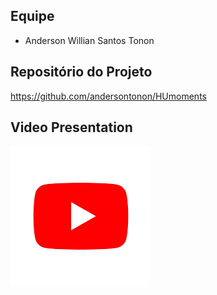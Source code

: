 
## Equipe
- Anderson Willian Santos Tonon

## Repositório do Projeto
https://github.com/andersontonon/HUmoments


## Video Presentation
[![Presentation](youtube.png)](https://www.youtube.com/watch?v=9_lEzRwo4MM)